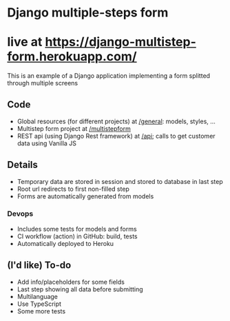 # Django multiple-steps form<br/><br/>live at https://django-multistep-form.herokuapp.com/

This is an example of a Django application implementing a form splitted through multiple screens

## Code

* Global resources (for different projects) at [/general](./general): models, styles, ...
* Multistep form project at [/multistepform](./multistepform)
* REST api (using Django Rest framework) at [/api](./api); calls to get customer data using Vanilla JS

## Details

* Temporary data are stored in session and stored to database in last step
* Root url redirects to first non-filled step
* Forms are automatically generated from models

### Devops

* Includes some tests for models and forms
* CI workflow (action) in GitHub: build, tests
* Automatically deployed to Heroku

## (I'd like) To-do

* Add info/placeholders for some fields
* Last step showing all data before submitting
* Multilanguage
* Use TypeScript
* Some more tests
